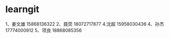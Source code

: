 ﻿# learngit
1、姜文雄			15868136322
2、聂荧                          18072717877 
4.沈超				15958030436
4、孙杰                       17774000912
5、项良                         18868085356

